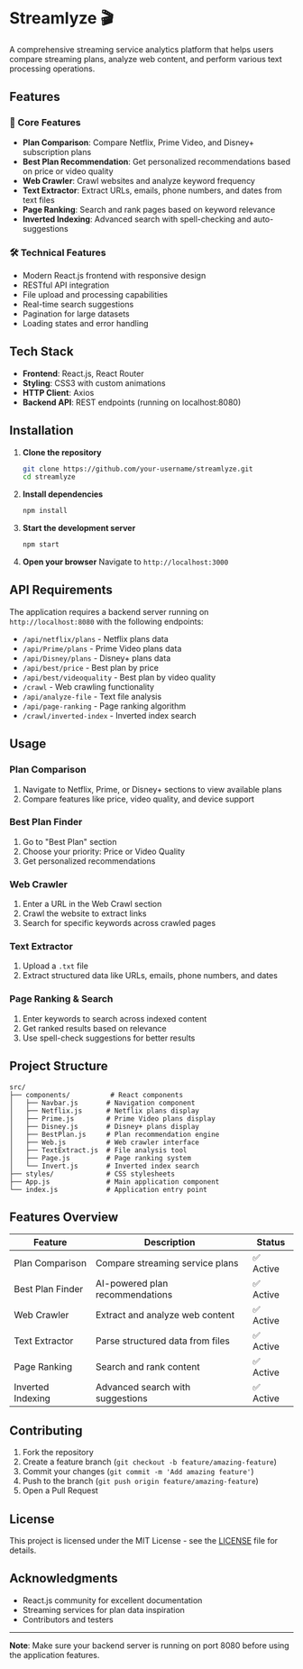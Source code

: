 # Streamlyze 🎬

A comprehensive streaming service analytics platform that helps users compare streaming plans, analyze web content, and perform various text processing operations.

## Features

### 🎯 Core Features
- **Plan Comparison**: Compare Netflix, Prime Video, and Disney+ subscription plans
- **Best Plan Recommendation**: Get personalized recommendations based on price or video quality
- **Web Crawler**: Crawl websites and analyze keyword frequency
- **Text Extractor**: Extract URLs, emails, phone numbers, and dates from text files
- **Page Ranking**: Search and rank pages based on keyword relevance
- **Inverted Indexing**: Advanced search with spell-checking and auto-suggestions

### 🛠 Technical Features
- Modern React.js frontend with responsive design
- RESTful API integration
- File upload and processing capabilities
- Real-time search suggestions
- Pagination for large datasets
- Loading states and error handling

## Tech Stack

- **Frontend**: React.js, React Router
- **Styling**: CSS3 with custom animations
- **HTTP Client**: Axios
- **Backend API**: REST endpoints (running on localhost:8080)

## Installation

1. **Clone the repository**
   ```bash
   git clone https://github.com/your-username/streamlyze.git
   cd streamlyze
   ```

2. **Install dependencies**
   ```bash
   npm install
   ```

3. **Start the development server**
   ```bash
   npm start
   ```

4. **Open your browser**
   Navigate to `http://localhost:3000`

## API Requirements

The application requires a backend server running on `http://localhost:8080` with the following endpoints:

- `/api/netflix/plans` - Netflix plans data
- `/api/Prime/plans` - Prime Video plans data
- `/api/Disney/plans` - Disney+ plans data
- `/api/best/price` - Best plan by price
- `/api/best/videoquality` - Best plan by video quality
- `/crawl` - Web crawling functionality
- `/api/analyze-file` - Text file analysis
- `/api/page-ranking` - Page ranking algorithm
- `/crawl/inverted-index` - Inverted index search

## Usage

### Plan Comparison
1. Navigate to Netflix, Prime, or Disney+ sections to view available plans
2. Compare features like price, video quality, and device support

### Best Plan Finder
1. Go to "Best Plan" section
2. Choose your priority: Price or Video Quality
3. Get personalized recommendations

### Web Crawler
1. Enter a URL in the Web Crawl section
2. Crawl the website to extract links
3. Search for specific keywords across crawled pages

### Text Extractor
1. Upload a `.txt` file
2. Extract structured data like URLs, emails, phone numbers, and dates

### Page Ranking & Search
1. Enter keywords to search across indexed content
2. Get ranked results based on relevance
3. Use spell-check suggestions for better results

## Project Structure

```
src/
├── components/          # React components
│   ├── Navbar.js       # Navigation component
│   ├── Netflix.js      # Netflix plans display
│   ├── Prime.js        # Prime Video plans display
│   ├── Disney.js       # Disney+ plans display
│   ├── BestPlan.js     # Plan recommendation engine
│   ├── Web.js          # Web crawler interface
│   ├── TextExtract.js  # File analysis tool
│   ├── Page.js         # Page ranking system
│   └── Invert.js       # Inverted index search
├── styles/             # CSS stylesheets
├── App.js              # Main application component
└── index.js            # Application entry point
```

## Features Overview

| Feature | Description | Status |
|---------|-------------|--------|
| Plan Comparison | Compare streaming service plans | ✅ Active |
| Best Plan Finder | AI-powered plan recommendations | ✅ Active |
| Web Crawler | Extract and analyze web content | ✅ Active |
| Text Extractor | Parse structured data from files | ✅ Active |
| Page Ranking | Search and rank content | ✅ Active |
| Inverted Indexing | Advanced search with suggestions | ✅ Active |

## Contributing

1. Fork the repository
2. Create a feature branch (`git checkout -b feature/amazing-feature`)
3. Commit your changes (`git commit -m 'Add amazing feature'`)
4. Push to the branch (`git push origin feature/amazing-feature`)
5. Open a Pull Request

## License

This project is licensed under the MIT License - see the [LICENSE](LICENSE) file for details.

## Acknowledgments

- React.js community for excellent documentation
- Streaming services for plan data inspiration
- Contributors and testers

---

**Note**: Make sure your backend server is running on port 8080 before using the application features.
